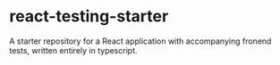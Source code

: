 # react-testing-starter
A starter repository for a React application with accompanying fronend tests, written entirely in typescript.
